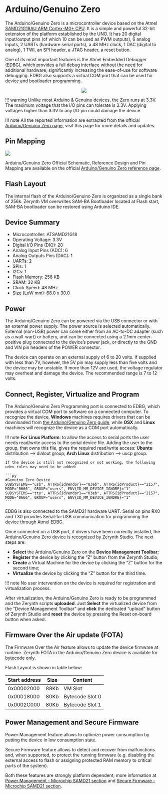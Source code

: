 # Arduino/Genuino Zero

The Arduino/Genuino Zero is a microcontroller device based on the Atmel [SAMD21G18AU ARM Cortex-M0+ CPU](http://www.atmel.com/Images/Atmel-42181-SAM-D21_Datasheet.pdf). It is a simple and powerful 32-bit extension of the platform established by the UNO. It has 20 digital input/output pins (of which 10 can be used as PWM outputs), 6 analog inputs, 2 UARTs (hardware serial ports), a 48 MHz clock, 1 DAC (digital to analog), 1 TWI, an SPI header, a JTAG header, a reset button.

One of its most important features is the Atmel Embedded Debugger (EDBG), which provides a full debug interface without the need for additional hardware, significantly increasing the ease-of-use for software debugging. EDBG also supports a virtual COM port that can be used for device and bootloader programming.

<p style="text-align:center;"><img src="img/ArduinoZero.jpg"></p>

!!! warning
	Unlike most Arduino & Genuino devices, the Zero runs at 3.3V. The maximum voltage that the I/O pins can tolerate is 3.3V. Applying voltages higher than 3.3V to any I/O pin could damage the device.

!!! note
	All the reported information are extracted from the official [Arduino/Genuino Zero page](http://www.arduino.cc/en/Main/ArduinoBoardZero), visit this page for more details and updates.

## Pin Mapping

![](img/ArduinoZeroPin.png)

Arduino/Genuino Zero Official Schematic, Reference Design and Pin Mapping are available on the official [Arduino/Genuino Zero reference page](http://www.arduino.cc/en/Main/ArduinoBoardZero).

## Flash Layout

The internal flash of the Arduino/Genuino Zero is organized as a single bank of 256k. Zerynth VM overwrites SAM-BA Bootloader located at Flash start, SAM-BA bootloader can be restored using Arduino IDE.

## Device Summary


* Microcontroller: ATSAMD21G18
* Operating Voltage: 3.3V
* Digital I/O Pins (DIO): 20
* Analog Input Pins (ADC): 6
* Analog Outputs Pins (DAC): 1
* UARTs: 2
* SPIs: 1
* I2Cs: 1
* Flash Memory: 256 KB
* SRAM: 32 KB
* Clock Speed: 48 MHz
* Size (LxW mm): 68.0 x 30.0

## Power

The Arduino/Genuino Zero can be powered via the USB connector or with an external power supply. The power source is selected automatically.
External (non-USB) power can come either from an AC-to-DC adapter (such as a wall-wart) or battery, and can be connected using a 2.1mm center-positive plug connected to the device’s power jack, or directly to the GND and VIN pin headers of the POWER connector.

The device can operate on an external supply of 6 to 20 volts. If supplied with less than 7V, however, the 5V pin may supply less than five volts and the device may be unstable. If more than 12V are used, the voltage regulator may overheat and damage the device. The recommended range is 7 to 12 volts.

## Connect, Register, Virtualize and Program

The Arduino/Genuino Zero Programming port is connected to EDBG, which provides a virtual COM port to software on a connected computer. To recognize the device, **Windows** machines requires drivers that can be downloaded from [the Arduino/Genuino Zero guide](https://www.arduino.cc/en/Guide/ArduinoZero), while **OSX** and **Linux** machines will recognize the device as a COM port automatically.

!!! note
	**For Linux Platform**: to allow the access to serial ports the user needs read/write access to the serial device file. Adding the user to the group, that owns this file, gives the required read/write access: **Ubuntu** distribution –> dialout group; **Arch Linux** distribution –> uucp group.

    If the device is still not recognized or not working, the following udev rules may need to be added:

    ```py
    #Genuino Zero Device
    SUBSYSTEMS=="usb", ATTRS{idVendor}=="03eb", ATTRS{idProduct}=="2157", MODE="0666", GROUP="users", ENV{ID_MM_DEVICE_IGNORE}="1"
    SUBSYSTEMS=="tty", ATTRS{idVendor}=="03eb", ATTRS{idProduct}=="2157", MODE="0666", GROUP="users", ENV{ID_MM_DEVICE_IGNORE}="1"
    ```

EDBG is also connected to the SAMD21 hardware UART. Serial on pins RX0 and TX0 provides Serial-to-USB communication for programming the device through Atmel EDBG.

Once connected on a USB port, if drivers have been correctly installed, the Arduino/Genuino Zero device is recognized by Zerynth Studio. The next steps are:


* **Select** the Arduino/Genuino Zero on the **Device Management Toolbar**;
* **Register** the device by clicking the “Z” button from the Zerynth Studio;
* **Create** a Virtual Machine for the device by clicking the “Z” button for the second time;
* **Virtualize** the device by clicking the “Z” button for the third time.

!!! note
	No user intervention on the device is required for registration and virtualization process.

After virtualization, the Arduino/Genuino Zero is ready to be programmed and the  Zerynth scripts **uploaded**. Just **Select** the virtualized device from the “Device Management Toolbar” and **click** the dedicated “upload” button of Zerynth Studio and **reset** the device by pressing the Reset on-board button when asked.

## Firmware Over the Air update (FOTA)

The Firmware Over the Air feature allows to update the device firmware at runtime. Zerynth FOTA in the Arduino/Genuino Zero device is available for bytecode only.

Flash Layout is shown in table below:

| Start address | Size | Content         |
|---------------|------|-----------------|
| 0x00002000    | 88Kb | VM Slot         |
| 0x00018000    | 80Kb | Bytecode Slot 0 |
| 0x0002C000    | 80Kb | Bytecode Slot 1 |

## Power Management and Secure Firmware

Power Management feature allows to optimize power consumption by putting the device in low consumption state.

Secure Firmware feature allows to detect and recover from malfunctions and, when supported, to protect the running firmware (e.g. disabling the external access to flash or assigning protected RAM memory to critical parts of the system).

Both these features are strongly platform dependent; more information at [Power Management - Microchip SAMD21 section](/latest/reference/core/stdlib/docs/pwr/#power-management-for-microchip-samd21) and [Secure Firmware - Microchip SAMD21 section](/latest/reference/core/stdlib/docs/sfw/#watchdogs-for-microchip-samd21).
<!--stackedit_data:
eyJoaXN0b3J5IjpbLTIxMTQyMDQyNzVdfQ==
-->